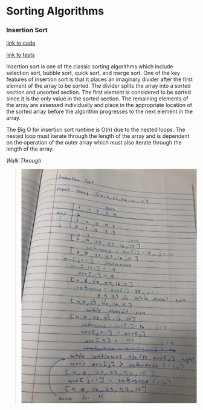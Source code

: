 # Sorting Algorithms

### Insertion Sort

[link to code](https://github.com/RomellPineda/data-structures-and-algorithms/blob/master/code401challenges/src/main/java/code401challenges/utilities/InsertionSort.java)

[link to tests](https://github.com/RomellPineda/data-structures-and-algorithms/blob/master/code401challenges/src/test/java/code401challenges/utilities/InsertionSortTest.java)

Insertion sort is one of the classic sorting algorithms which include selection sort, bubble sort, quick sort, and merge sort.  One of the key features of insertion sort is that it places an imaginary divider after the first element of the array to be sorted.  The divider splits the array into a sorted section and unsorted section.  The first element is considered to be sorted since it is the only value in the sorted section.  The remaining elements of the array are assessed individually and place in the appropriate location of the sorted array before the algorithm progresses to the next element in the array.

The Big O for insertion sort runtime is O(n) due to the nested loops.  The nested loop must iterate through the length of the array and is dependent on the operation of the outer array which must also iterate through the length of the array.

*Walk Through*
>![insertion sort](https://github.com/RomellPineda/data-structures-and-algorithms/blob/master/assets/code26.jpg)
